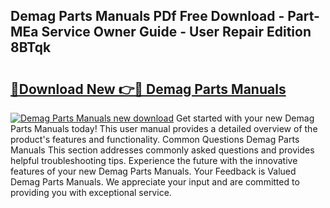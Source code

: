 ## Demag Parts Manuals PDf Free Download - Part-MEa Service Owner Guide - User Repair Edition 8BTqk

# <h2><a href="http://bc66412.oget.top/?id=Demag+Parts+Manuals">🔗Download New 👉🔴 Demag Parts Manuals</a></h2>

[![Demag Parts Manuals new download](https://i.imgur.com/5g1atiW.png)](http://bc66412.oget.top/?id=Demag+Parts+Manuals)
Get started with your new Demag Parts Manuals today! This user manual provides a detailed overview of the product's features and functionality. Common Questions Demag Parts Manuals This section addresses commonly asked questions and provides helpful troubleshooting tips. Experience the future with the innovative features of your new Demag Parts Manuals. Your Feedback is Valued Demag Parts Manuals. We appreciate your input and are committed to providing you with exceptional service.

